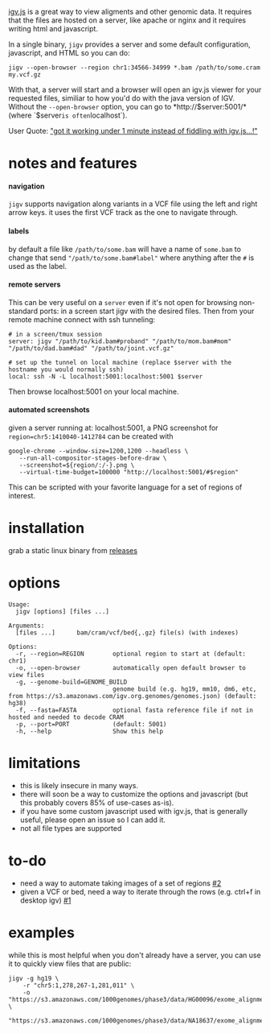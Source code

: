 [igv.js](https://github.com/igvteam/igv.js) is a great way to view aligments and other genomic data. 
It requires that the files are hosted on a server, like apache or nginx and it requires writing html and
javascript.

In a single binary, `jigv` provides a server and some default configuration,
javascript, and HTML so you can do:

```
jigv --open-browser --region chr1:34566-34999 *.bam /path/to/some.cram my.vcf.gz
```
With that, a server will start and a browser will open an igv.js viewer for your requested files, 
similiar to how you'd do with the java version of IGV. Without the `--open-browser` option, you can
go to *http://$server:5001/* (where `$server` is often `localhost`).


User Quote: ["got it working under 1 minute instead of fiddling with igv.js...!"](https://twitter.com/wendyWongSW/status/1239935250559569922)

# notes and features

#### navigation

`jigv` supports navigation along variants in a VCF file using the left and right arrow keys. it uses the first VCF track
as the one to navigate through.

#### labels 

by default a file like `/path/to/some.bam` will have a name of `some.bam` to change that send `"/path/to/some.bam#label"`
where anything after the `#` is used as the label.

#### remote servers 

This can be very useful on a `server` even if it's not open for browsing non-standard ports: in a screen start jigv with the desired files. 
Then from your remote machine connect with ssh tunneling:

```
# in a screen/tmux session
server: jigv "/path/to/kid.bam#proband" "/path/to/mom.bam#mom" "/path/to/dad.bam#dad" "/path/to/joint.vcf.gz"

# set up the tunnel on local machine (replace $server with the hostname you would normally ssh)
local: ssh -N -L localhost:5001:localhost:5001 $server
```

Then browse localhost:5001 on your local machine.


#### automated screenshots

given a server running at: localhost:5001, a PNG screenshot for `region=chr5:1410040-1412784` can be created with

```
google-chrome --window-size=1200,1200 --headless \
   --run-all-compositor-stages-before-draw \
   --screenshot=${region/:/-}.png \
   --virtual-time-budget=100000 "http://localhost:5001/#$region"
```

This can be scripted with your favorite language for a set of regions of interest.


# installation

grab a static linux binary from [releases](https://github.com/brentp/jigv/releases/latest)

# options

```
Usage:
  jigv [options] [files ...]

Arguments:
  [files ...]      bam/cram/vcf/bed{,.gz} file(s) (with indexes)

Options:
  -r, --region=REGION        optional region to start at (default: chr1)
  -o, --open-browser         automatically open default browser to view files
  -g, --genome-build=GENOME_BUILD
                             genome build (e.g. hg19, mm10, dm6, etc, from https://s3.amazonaws.com/igv.org.genomes/genomes.json) (default: hg38)
  -f, --fasta=FASTA          optional fasta reference file if not in hosted and needed to decode CRAM
  -p, --port=PORT            (default: 5001)
  -h, --help                 Show this help
```

# limitations

+ this is likely insecure in many ways.
+ there will soon be a way to customize the options and javascript (but this probably covers 85% of use-cases as-is).
+ if you have some custom javascript used with igv.js, that is generally useful, please open an issue so I can add it.
+ not all file types are supported

# to-do
+ need a way to automate taking images of a set of regions [#2](https://github.com/brentp/jigv/issues/2)
+ given a VCF or bed, need a way to iterate through the rows (e.g. ctrl+f in desktop igv) [#1](https://github.com/brentp/jigv/issues/1)

# examples

while this is most helpful when you don't already have a server, you can use it to quickly view files
that are public:
```
jigv -g hg19 \
    -r "chr5:1,278,267-1,281,011" \
    -o "https://s3.amazonaws.com/1000genomes/phase3/data/HG00096/exome_alignment/HG00096.mapped.ILLUMINA.bwa.GBR.exome.20120522.bam#kid" \
        "https://s3.amazonaws.com/1000genomes/phase3/data/NA18637/exome_alignment/NA18637.mapped.ILLUMINA.bwa.CHB.exome.20121211.bam#mom"
```


